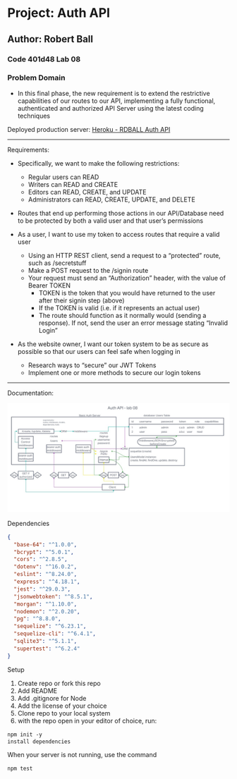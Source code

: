 # Project: Auth API

## Author: Robert Ball

### Code 401d48 Lab 08

### Problem Domain

* In this final phase, the new requirement is to extend the restrictive capabilities of our routes to our API, implementing a fully functional, authenticated and authorized API Server using the latest coding techniques

Deployed production server: [Heroku - RDBALL Auth API](https://rdball-auth-api.herokuapp.com/)

---
Requirements:

* Specifically, we want to make the following restrictions:
  * Regular users can READ
  * Writers can READ and CREATE
  * Editors can READ, CREATE, and UPDATE
  * Administrators can READ, CREATE, UPDATE, and DELETE
* Routes that end up performing those actions in our API/Database need to be protected by both a valid user and that user’s permissions

* As a user, I want to use my token to access routes that require a valid user
  * Using an HTTP REST client, send a request to a “protected” route, such as /secretstuff
  * Make a POST request to the /signin route
  * Your request must send an “Authorization” header, with the value of Bearer TOKEN
    * TOKEN is the token that you would have returned to the user after their signin step (above)
    * If the TOKEN is valid (i.e. if it represents an actual user)
    * The route should function as it normally would (sending a response). If not, send the user an error message stating “Invalid Login”

* As the website owner, I want our token system to be as secure as possible so that our users can feel safe when logging in
  * Research ways to “secure” our JWT Tokens
  * Implement one or more methods to secure our login tokens

---

Documentation:

![UML lab08](src/assets/lab08uml.jpg)

Dependencies

```JSON
{
  "base-64": "^1.0.0",
  "bcrypt": "^5.0.1",
  "cors": "^2.8.5",
  "dotenv": "^16.0.2",
  "eslint": "^8.24.0",
  "express": "^4.18.1",
  "jest": "^29.0.3",
  "jsonwebtoken": "^8.5.1",
  "morgan": "^1.10.0",
  "nodemon": "^2.0.20",
  "pg": "^8.8.0",
  "sequelize": "^6.23.1",
  "sequelize-cli": "^6.4.1",
  "sqlite3": "^5.1.1",
  "supertest": "^6.2.4"
}
```

Setup

1. Create repo or fork this repo
2. Add README
3. Add .gitignore for Node
4. Add the license of your choice
5. Clone repo to your local system
6. with the repo open in your editor of choice, run:

```code
npm init -y
install dependencies
```

When your server is not running, use the command

```code
npm test
```
